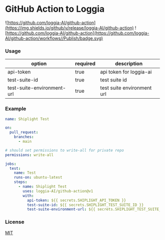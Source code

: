 # GitHub Action to Loggia

![https://github.com/loggia-AI/github-action](https://img.shields.io/github/v/release/loggia-AI/github-action)
![https://github.com/loggia-AI/github-action](https://github.com/loggia-AI/github-action/workflows//Publish/badge.svg)

### Usage

| option                     | required | description                |
| -------------------------- | -------- | -------------------------- |
| api-token                  | true     | api token for loggia-ai    |
| test-suite-id              | true     | test suite id              |
| test-suite-environment-url | true     | test suite environment url |

### Example

```yml
name: Shiplight Test

on:
  pull_request:
    branches:
      - main

# should set permissions to write-all for private repo
permissions: write-all

jobs:
  test:
    name: Test
    runs-on: ubuntu-latest
    steps:
      - name: Shiplight Test
        uses: loggia-AI/github-action@v1
        with:
          api-token: ${{ secrets.SHIPLIGHT_API_TOKEN }}
          test-suite-id: ${{ secrets.SHIPLIGHT_TEST_SUITE_ID }}
          test-suite-environment-url: ${{ secrets.SHIPLIGHT_TEST_SUITE_ENVIRONMENT_URL }}
```

### License

[MIT](./LICENSE)
